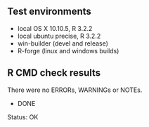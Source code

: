 ## Test environments
* local OS X 10.10.5, R 3.2.2
* local ubuntu precise, R 3.2.2
* win-builder (devel and release)
* R-forge (linux and windows builds)

## R CMD check results
There were no ERRORs, WARNINGs or NOTEs.
* DONE

Status: OK
